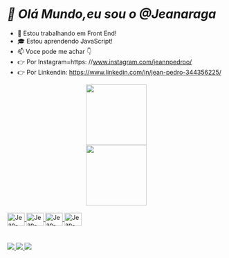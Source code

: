 # *👋 Olá Mundo,eu sou o @Jeanaraga*
- 💼 Estou trabalhando em Front End!
- 🎓 Estou aprendendo JavaScript!
- 📫 Voce pode me achar 👇
- 👉 Por Instagram=https: //www.instagram.com/jeannpedroo/
- 👉 Por Linkendin: https://www.linkedin.com/in/jean-pedro-344356225/

<div align = "center">
  <a href="https://github.com/Jeanaraga">
  <img height = "140em" src = "https://github-readme-stats.vercel.app/api?username=Jeanaraga&show_icons=true&theme=dark&include_all_commits=true&count_private=true" /> <br>
  <img height = "140em" src = "https://github-readme-stats.vercel.app/api/top-langs/?username=Jeanaraga&layout=compact&langs_count=7&theme=dark" />
</div>

<div style = "display: inline_block"> <br>
  <img align = "center" alt = "Jean-Js" height = "30" width = "40" src = "https://icongr.am/devicon/javascript-original.svg?size=128&color=currentColor">
  <img align = "center" alt = "Jean-HTML" height = "30" width = "40" src = "https://icongr.am/devicon/html5-original.svg?size=128&color=currentColor">
  <img align = "center" alt = "Jean-CSS" height = "30" width = "40"  src = "https://icongr.am/devicon/css3-original.svg?size=128&color=currentColor" />
  <img align = "center" alt = "Jean-CSS" height = "30" width = "40"  src =  "https://icongr.am/devicon/bootstrap-plain.svg?size=128&color=currentColor">
</div>  
  
  #
  
  <div> 
  <a href="https://www.instagram.com/jeannpedroo" target="_blank"> <img src = "https://img.shields.io/badge/-Instagram-%23E4405F?style=for-the- emblema & logo = instagram & logoColor = white "target =" _ blank "> </a>
  <a href = "mailto:jeanjesuspedrobook@gmail.com"> <img src = "https://img.shields.io/badge/Gmail-D14836?style=for-the-badge&logo=gmail&logoColor=white"> </a>
    <a href="https://www.linkedin.com/in/jean-pedro-344356225/" target="_blank"> <img src = "https://img.shields.io/badge/LinkedIn-0077B5?style=for-the-badge&logo=linkedin&logoColor=white"> </a> 
    </div>
  
  
<!---
Jeanaraga/Jeanaraga is a ✨ special ✨ repository because its `README.md` (this file) appears on your GitHub profile.
You can click the Preview link to take a look at your changes.
--->
